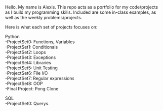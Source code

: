 Hello. My name is Alexis. This repo acts as a portfolio for my code/projects as I build my programming skills. Included are some in-class examples, as well as the weekly problems/projects.

Here is what each set of projects focuses on:

Python <br>
-ProjectSet0: Functions, Variables <br>
-ProjectSet1: Conditionals <br>
-ProjectSet2: Loops <br>
-ProjectSet3: Exceptions <br>
-ProjectSet4: Libraries <br>
-ProjectSet5: Unit Testing <br>
-ProjectSet6: File I/O <br>
-ProjectSet7: Regular expressions <br>
-ProjectSet8: OOP <br>
-Final Project: Pong Clone

SQL <br>
-ProjectSet0: Querys <br>
